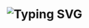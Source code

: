 <h1 align="center">
  <img src="https://readme-typing-svg.demolab.com?font=Fira+Code&pause=1000&width=435&lines=Hi+there,+I'm+97vack!+%F0%9F%91%8B&center=true&size=27" alt="Typing SVG" />
</h1>
